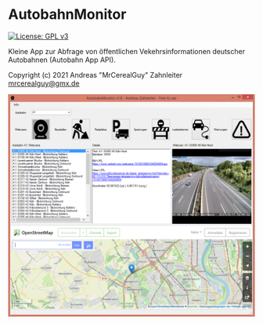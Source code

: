 # AutobahnMonitor

[![License: GPL v3](https://img.shields.io/badge/License-GPL%20v3-blue.svg)](https://www.gnu.org/licenses/gpl-3.0)

Kleine App zur Abfrage von öffentlichen Vekehrsinformationen deutscher Autobahnen (Autobahn App API).

Copyright (c) 2021 Andreas "MrCerealGuy" Zahnleiter <mrcerealguy@gmx.de>

<img src="screenshot.png" alt="AutobahnMonitor">